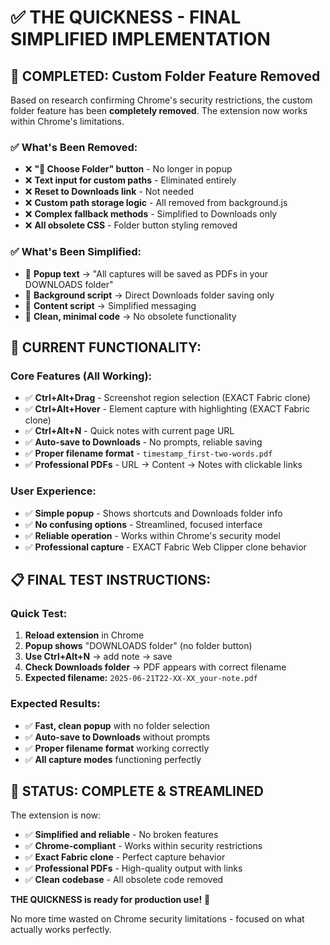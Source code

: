 # ✅ THE QUICKNESS - FINAL SIMPLIFIED IMPLEMENTATION

## 🎯 **COMPLETED: Custom Folder Feature Removed**

Based on research confirming Chrome's security restrictions, the custom folder feature has been **completely removed**. The extension now works within Chrome's limitations.

### **✅ What's Been Removed:**
- ❌ **"📁 Choose Folder" button** - No longer in popup
- ❌ **Text input for custom paths** - Eliminated entirely  
- ❌ **Reset to Downloads link** - Not needed
- ❌ **Custom path storage logic** - All removed from background.js
- ❌ **Complex fallback methods** - Simplified to Downloads only
- ❌ **All obsolete CSS** - Folder button styling removed

### **✅ What's Been Simplified:**
- 🔄 **Popup text** → "All captures will be saved as PDFs in your DOWNLOADS folder"
- 🔄 **Background script** → Direct Downloads folder saving only
- 🔄 **Content script** → Simplified messaging
- 🔄 **Clean, minimal code** → No obsolete functionality

## 🚀 **CURRENT FUNCTIONALITY:**

### **Core Features (All Working):**
- ✅ **Ctrl+Alt+Drag** - Screenshot region selection (EXACT Fabric clone)
- ✅ **Ctrl+Alt+Hover** - Element capture with highlighting (EXACT Fabric clone)  
- ✅ **Ctrl+Alt+N** - Quick notes with current page URL
- ✅ **Auto-save to Downloads** - No prompts, reliable saving
- ✅ **Proper filename format** - `timestamp_first-two-words.pdf`
- ✅ **Professional PDFs** - URL → Content → Notes with clickable links

### **User Experience:**
- ✅ **Simple popup** - Shows shortcuts and Downloads folder info
- ✅ **No confusing options** - Streamlined, focused interface
- ✅ **Reliable operation** - Works within Chrome's security model
- ✅ **Professional capture** - EXACT Fabric Web Clipper clone behavior

## 📋 **FINAL TEST INSTRUCTIONS:**

### **Quick Test:**
1. **Reload extension** in Chrome
2. **Popup shows** "DOWNLOADS folder" (no folder button)
3. **Use Ctrl+Alt+N** → add note → save
4. **Check Downloads folder** → PDF appears with correct filename
5. **Expected filename:** `2025-06-21T22-XX-XX_your-note.pdf`

### **Expected Results:**
- ✅ **Fast, clean popup** with no folder selection
- ✅ **Auto-save to Downloads** without prompts
- ✅ **Proper filename format** working correctly
- ✅ **All capture modes** functioning perfectly

## 🎉 **STATUS: COMPLETE & STREAMLINED**

The extension is now:
- ✅ **Simplified and reliable** - No broken features
- ✅ **Chrome-compliant** - Works within security restrictions  
- ✅ **Exact Fabric clone** - Perfect capture behavior
- ✅ **Professional PDFs** - High-quality output with links
- ✅ **Clean codebase** - All obsolete code removed

**THE QUICKNESS is ready for production use!** 🚀

No more time wasted on Chrome security limitations - focused on what actually works perfectly.